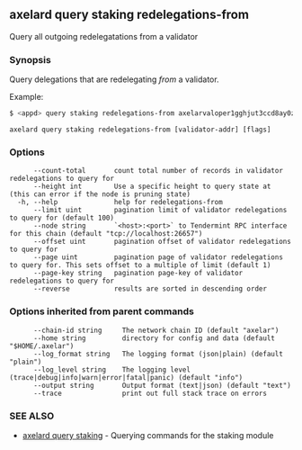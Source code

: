 ## axelard query staking redelegations-from

Query all outgoing redelegatations from a validator

### Synopsis

Query delegations that are redelegating _from_ a validator.

Example:

```bash
$ <appd> query staking redelegations-from axelarvaloper1gghjut3ccd8ay0zduzj64hwre2fxs9ldmqhffj
```

```
axelard query staking redelegations-from [validator-addr] [flags]
```

### Options

```
      --count-total       count total number of records in validator redelegations to query for
      --height int        Use a specific height to query state at (this can error if the node is pruning state)
  -h, --help              help for redelegations-from
      --limit uint        pagination limit of validator redelegations to query for (default 100)
      --node string       `<host>:<port>` to Tendermint RPC interface for this chain (default "tcp://localhost:26657")
      --offset uint       pagination offset of validator redelegations to query for
      --page uint         pagination page of validator redelegations to query for. This sets offset to a multiple of limit (default 1)
      --page-key string   pagination page-key of validator redelegations to query for
      --reverse           results are sorted in descending order
```

### Options inherited from parent commands

```
      --chain-id string     The network chain ID (default "axelar")
      --home string         directory for config and data (default "$HOME/.axelar")
      --log_format string   The logging format (json|plain) (default "plain")
      --log_level string    The logging level (trace|debug|info|warn|error|fatal|panic) (default "info")
      --output string       Output format (text|json) (default "text")
      --trace               print out full stack trace on errors
```

### SEE ALSO

- [axelard query staking](/cli-docs/v0_31_0/axelard_query_staking) - Querying commands for the staking module
